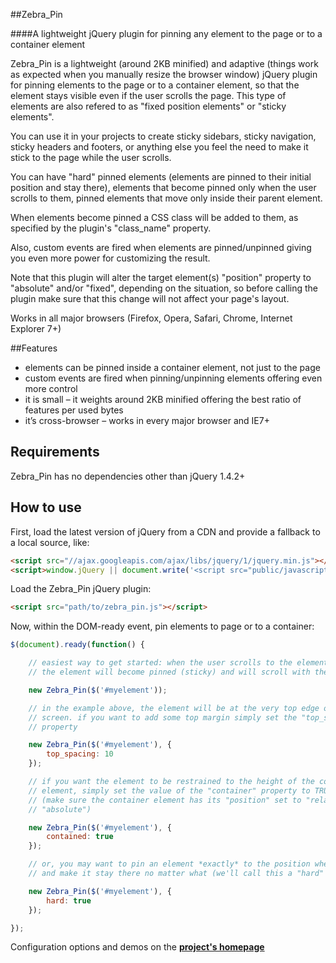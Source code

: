 ##Zebra_Pin

####A lightweight jQuery plugin for pinning any element to the page or to a container element

Zebra_Pin is a lightweight (around 2KB minified) and adaptive (things work as expected when you manually resize the browser window) jQuery plugin for pinning elements to the page or to a container element, so that the element stays visible even if the user scrolls the page. This type of elements are also refered to as "fixed position elements" or "sticky elements".

You can use it in your projects to create sticky sidebars, sticky navigation, sticky headers and footers, or anything else you feel the need to make it stick to the page while the user scrolls.

You can have "hard" pinned elements (elements are pinned to their initial position and stay there), elements that become pinned only when the user scrolls to them, pinned elements that move only inside their parent element.

When elements become pinned a CSS class will be added to them, as specified by the plugin's "class_name" property.

Also, custom events are fired when elements are pinned/unpinned giving you even more power for customizing the result.

Note that this plugin will alter the target element(s) "position" property to "absolute" and/or "fixed", depending on the situation, so before calling the plugin make sure that this change will not affect your page's layout.

Works in all major browsers (Firefox, Opera, Safari, Chrome, Internet Explorer 7+)

##Features

 - elements can be pinned inside a container element, not just to the page
 - custom events are fired when pinning/unpinning elements offering even more control
 - it is small – it weights around 2KB minified offering the best ratio of features per used bytes
 - it’s cross-browser – works in every major browser and IE7+

## Requirements

Zebra_Pin has no dependencies other than jQuery 1.4.2+

## How to use
First, load the latest version of jQuery from a CDN and provide a fallback to a local source, like:

```html
<script src="//ajax.googleapis.com/ajax/libs/jquery/1/jquery.min.js"></script>
<script>window.jQuery || document.write('<script src="public/javascript/jquery.min.js"><\/script>')</script>
```

Load the Zebra_Pin jQuery plugin:

```html
<script src="path/to/zebra_pin.js"></script>
```

Now, within the DOM-ready event, pin elements to page or to a container:

```javascript
$(document).ready(function() {

    // easiest way to get started: when the user scrolls to the element
    // the element will become pinned (sticky) and will scroll with the page

    new Zebra_Pin($('#myelement'));

    // in the example above, the element will be at the very top edge of the
    // screen. if you want to add some top margin simply set the "top_spacing"
    // property

    new Zebra_Pin($('#myelement'), {
        top_spacing: 10
    });

    // if you want the element to be restrained to the height of the container
    // element, simply set the value of the "container" property to TRUE
    // (make sure the container element has its "position" set to "relative" or
    // "absolute")

    new Zebra_Pin($('#myelement'), {
        contained: true
    });

    // or, you may want to pin an element *exactly* to the position where it's at
    // and make it stay there no matter what (we'll call this a "hard" pin)

    new Zebra_Pin($('#myelement'), {
        hard: true
    });

});
```

Configuration options and demos on the **[project's homepage](http://stefangabos.ro/jquery/zebra_pin/)**
